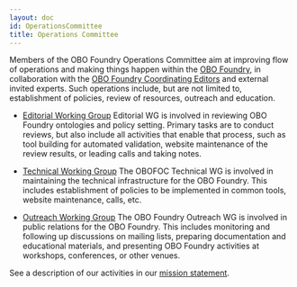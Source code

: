 ```yaml
---
layout: doc
id: OperationsCommittee
title: Operations Committee
---
```


Members of the OBO Foundry Operations Committee aim at improving flow of operations and making things happen within the [OBO Foundry](http://obofoundry.org), in collaboration with the [OBO Foundry Coordinating Editors](http://obofoundry.org/coordination.shtml) and external invited experts. Such operations include, but are not limited to, establishment of policies, review of resources, outreach and education.

- [Editorial Working Group](EditorialWG.html) Editorial WG is involved in reviewing OBO Foundry ontologies and policy setting. Primary tasks are to conduct reviews, but also include all activities that enable that process, such as tool building for automated validation, website maintenance of the review results, or leading calls and taking notes.

- [Technical Working Group](TechnicalWG.html) The OBOFOC Technical WG is involved in maintaining the technical infrastructure for the OBO Foundry. This includes establishment of policies to be implemented in common tools, website maintenance, calls, etc.

- [Outreach Working Group](OutreachWG.html) The OBO Foundry Outreach WG is involved in public relations for the OBO Foundry. This includes monitoring and following up discussions on mailing lists, preparing documentation and educational materials, and presenting OBO Foundry activities at workshops, conferences, or other venues.

See a description of our activities in our [mission statement](MissionStatement.html).
